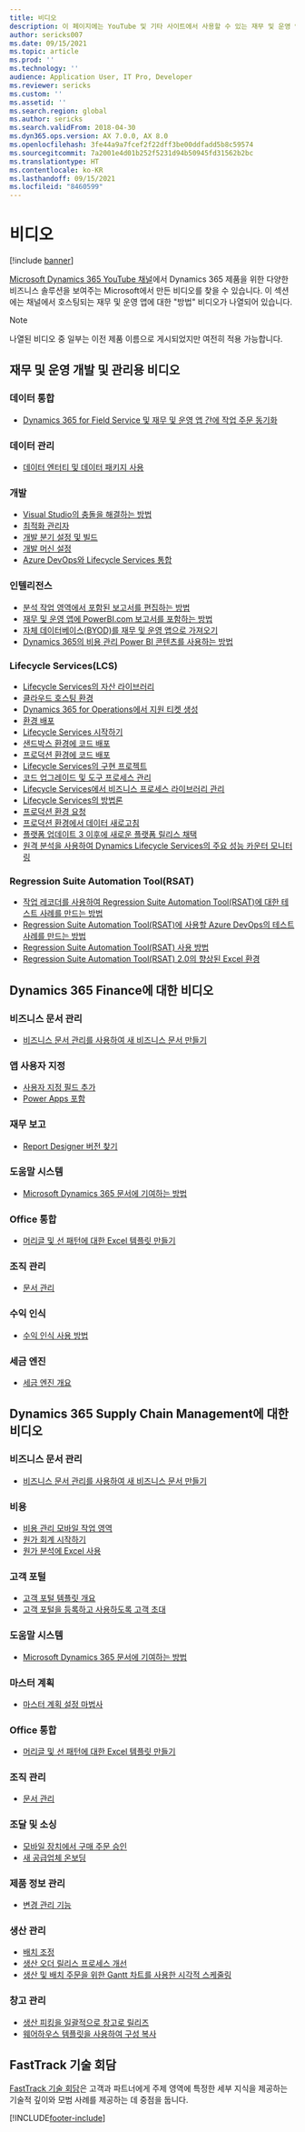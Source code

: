 ```yaml
---
title: 비디오
description: 이 페이지에는 YouTube 및 기타 사이트에서 사용할 수 있는 재무 및 운영 앱과 관련하여 Microsoft에서 만든 "방법" 및 기술 토크 비디오가 나열되어 있습니다.
author: sericks007
ms.date: 09/15/2021
ms.topic: article
ms.prod: ''
ms.technology: ''
audience: Application User, IT Pro, Developer
ms.reviewer: sericks
ms.custom: ''
ms.assetid: ''
ms.search.region: global
ms.author: sericks
ms.search.validFrom: 2018-04-30
ms.dyn365.ops.version: AX 7.0.0, AX 8.0
ms.openlocfilehash: 3fe44a9a7fcef2f22dff3be00ddfadd5b8c59574
ms.sourcegitcommit: 7a2001e4d01b252f5231d94b50945fd31562b2bc
ms.translationtype: HT
ms.contentlocale: ko-KR
ms.lasthandoff: 09/15/2021
ms.locfileid: "8460599"
---
```

# <a name="videos"></a>비디오 

[!include [banner](../includes/banner.md)]

[Microsoft Dynamics 365 YouTube 채널](https://www.youtube.com/channel/UCJGCg4rB3QSs8y_1FquelBQ)에서 Dynamics 365 제품을 위한 다양한 비즈니스 솔루션을 보여주는 Microsoft에서 만든 비디오를 찾을 수 있습니다. 이 섹션에는 채널에서 호스팅되는 재무 및 운영 앱에 대한 "방법" 비디오가 나열되어 있습니다.

> [!Note]
> 나열된 비디오 중 일부는 이전 제품 이름으로 게시되었지만 여전히 적용 가능합니다.

## <a name="videos-for-finance-and-operations-development-and-administration"></a>재무 및 운영 개발 및 관리용 비디오

### <a name="data-integration"></a>데이터 통합

- [Dynamics 365 for Field Service 및 재무 및 운영 앱 간에 작업 주문 동기화](https://www.youtube.com/watch?v=46ylO7raZAo&feature=youtu.be)

### <a name="data-management"></a>데이터 관리

- [데이터 엔터티 및 데이터 패키지 사용](https://www.youtube.com/watch?v=UCyzbA41j8g&feature=youtu.be)

### <a name="development"></a>개발

- [Visual Studio의 충돌을 해결하는 방법](https://youtu.be/4rxO0zUN2zU)
- [최적화 관리자](https://www.youtube.com/watch?v=MRsAzgFCUSQ&t=4s)
- [개발 분기 설정 및 빌드](https://www.youtube.com/watch?v=qXLd-NMx9OY)
- [개발 머신 설정](https://www.youtube.com/watch?v=cqp9MetfiyM)
- [Azure DevOps와 Lifecycle Services 통합](https://www.youtube.com/watch?v=0QyyyUp1zHQ&t=1s)

### <a name="intelligence"></a>인텔리전스

- [분석 작업 영역에서 포함된 보고서를 편집하는 방법](https://youtu.be/_8WlwmSggcQ)
- [재무 및 운영 앱에 PowerBI.com 보고서를 포함하는 방법](https://youtu.be/gGWuNJDoi-M)
- [자체 데이터베이스(BYOD)를 재무 및 운영 앱으로 가져오기](https://www.youtube.com/watch?v=-MaxtBJu2_o&feature=youtu.be)
- [Dynamics 365의 비용 관리 Power BI 콘텐츠를 사용하는 방법](https://www.youtube.com/watch?v=5jWHnM_C7WM&feature=youtu.be)

### <a name="lifecycle-services-lcs"></a>Lifecycle Services(LCS)

- [Lifecycle Services의 자산 라이브러리](https://www.youtube.com/watch?v=z-2xMRa1nOs)
- [클라우드 호스팅 환경](https://www.youtube.com/watch?v=igjVt1lbyLQ&t=17s)
- [Dynamics 365 for Operations에서 지원 티켓 생성](https://www.youtube.com/watch?v=avENUYBTBlA&t=2s)
- [환경 배포](https://www.youtube.com/watch?v=FUROjGuhQEA&t=68s)
- [Lifecycle Services 시작하기](https://www.youtube.com/watch?v=qLBjKAPaqN4&t=24s)
- [샌드박스 환경에 코드 배포](https://www.youtube.com/watch?v=5azLeOO078k)
- [프로덕션 환경에 코드 배포](https://www.youtube.com/watch?v=ogXo-saZkmE&t=2s)
- [Lifecycle Services의 구현 프로젝트](https://www.youtube.com/watch?v=V1vVOgcTuw4&t=18s)
- [코드 업그레이드 및 도구 프로세스 관리](https://www.youtube.com/watch?v=M-AtR6ocYM8&feature=youtu.be)
- [Lifecycle Services에서 비즈니스 프로세스 라이브러리 관리](https://www.youtube.com/watch?v=S5msxj-2-x0)
- [Lifecycle Services의 방법론](https://www.youtube.com/watch?v=YRMJ15DvgZ8)
- [프로덕션 환경 요청](https://www.youtube.com/watch?v=5j1GapLr3MY&feature=youtu.be)
- [프로덕션 환경에서 데이터 새로고침](https://www.youtube.com/watch?v=VCd5SgkYPTw)
- [플랫폼 업데이트 3 이후에 새로운 플랫폼 릴리스 채택](https://www.youtube.com/watch?v=nkiKP2Au6OQ&feature=youtu.be)
- [원격 분석을 사용하여 Dynamics Lifecycle Services의 주요 성능 카운터 모니터링](https://www.youtube.com/watch?v=18u6SC8GeFY&feature=youtu.be)

### <a name="regression-suite-automation-tool-rsat"></a>Regression Suite Automation Tool(RSAT)

- [작업 레코더를 사용하여 Regression Suite Automation Tool(RSAT)에 대한 테스트 사례를 만드는 방법](https://youtu.be/bBr4BXAxTNI)
- [Regression Suite Automation Tool(RSAT)에 사용할 Azure DevOps의 테스트 사례를 만드는 방법](https://youtu.be/3jIuBleAnQk) 
- [Regression Suite Automation Tool(RSAT) 사용 방법](https://youtu.be/uhN9JItzGAk)
- [Regression Suite Automation Tool(RSAT) 2.0의 향상된 Excel 환경](https://youtu.be/fcEkSIVQ1Bg)


## <a name="videos-for-dynamics-365-finance"></a>Dynamics 365 Finance에 대한 비디오

### <a name="business-document-management"></a>비즈니스 문서 관리
- [비즈니스 문서 관리를 사용하여 새 비즈니스 문서 만들기](https://www.youtube.com/watch?v=gAIYl-mM_pw)

### <a name="customize-the-app"></a>앱 사용자 지정
- [사용자 지정 필드 추가](https://www.youtube.com/watch?v=gWSGZI9Vtnc)
- [Power Apps 포함](https://www.youtube.com/watch?v=x3qyA1bH-NY)

### <a name="financial-reporting"></a>재무 보고
- [Report Designer 버전 찾기](https://www.youtube.com/embed/icfA5Q3kp4w)

### <a name="help-system"></a>도움말 시스템

- [Microsoft Dynamics 365 문서에 기여하는 방법](https://youtu.be/m5djioozRbg)

### <a name="office-integration"></a>Office 통합

- [머리글 및 선 패턴에 대한 Excel 템플릿 만들기](https://www.youtube.com/watch?v=RTicLb-6dbI&feature=youtu.be)

### <a name="organization-administration"></a>조직 관리

- [문서 관리](https://www.youtube.com/watch?v=p4rl1CkiLN4&feature=youtu.be)

### <a name="revenue-recognition"></a>수익 인식
- [수익 인식 사용 방법](https://youtu.be/v3amIsiqvoo)

### <a name="tax-engine"></a>세금 엔진

- [세금 엔진 개요](https://www.youtube.com/watch?v=jAFpEBOtNWI&feature=youtu.be)


## <a name="videos-for-dynamics-365-supply-chain-management"></a>Dynamics 365 Supply Chain Management에 대한 비디오

### <a name="business-document-management"></a>비즈니스 문서 관리
- [비즈니스 문서 관리를 사용하여 새 비즈니스 문서 만들기](https://www.youtube.com/watch?v=gAIYl-mM_pw)

### <a name="costs"></a>비용
- [비용 관리 모바일 작업 영역](https://youtu.be/imsuTg8rUVk)
- [원가 회계 시작하기](https://youtu.be/1pUDtJQZ8FU)
- [원가 분석에 Excel 사용](https://youtu.be/-HKHYdClvx8)

### <a name="customer-portal"></a>고객 포털
- [고객 포털 템플릿 개요](https://youtu.be/nPrqoLuHfV8)
- [고객 포털을 등록하고 사용하도록 고객 초대](https://youtu.be/drGUYHX9QIQ)

### <a name="help-system"></a>도움말 시스템

- [Microsoft Dynamics 365 문서에 기여하는 방법](https://youtu.be/m5djioozRbg)

### <a name="master-planning"></a>마스터 계획
- [마스터 계획 설정 마법사](https://youtu.be/c-e6n-8rZb4)

### <a name="office-integration"></a>Office 통합

- [머리글 및 선 패턴에 대한 Excel 템플릿 만들기](https://www.youtube.com/watch?v=RTicLb-6dbI&feature=youtu.be)

### <a name="organization-administration"></a>조직 관리

- [문서 관리](https://www.youtube.com/watch?v=p4rl1CkiLN4&feature=youtu.be)

### <a name="procurement-and-sourcing"></a>조달 및 소싱

- [모바일 장치에서 구매 주문 승인](https://youtu.be/gZ-gOlJe7H8)
- [새 공급업체 온보딩](https://www.youtube.com/watch?v=0KUc3AGaTKk&feature=youtu.be)

### <a name="product-information-management"></a>제품 정보 관리
- [변경 관리 기능](https://youtu.be/N313FqvRuBc)

### <a name="production-control"></a>생산 관리

- [배치 조정](https://www.youtube.com/watch?v=4SNLWsU9KyI&feature=youtu.be)
- [생산 오더 릴리스 프로세스 개선](https://www.youtube.com/watch?v=Rm3ojAz6Zu0&feature=youtu.be)
- [생산 및 배치 주문을 위한 Gantt 차트를 사용한 시각적 스케줄링](https://youtu.be/BtbuShkGj4I)


### <a name="warehouse-management"></a>창고 관리

- [생산 피킹을 일괄적으로 창고로 릴리즈](https://youtu.be/8urAJn50dQ8)
- [웨어하우스 템플릿을 사용하여 구성 복사](https://www.youtube.com/watch?v=K2WIfFlqJYs&feature=youtu.be)

## <a name="fasttrack-tech-talks"></a>FastTrack 기술 회담

[FastTrack 기술 회담](https://community.dynamics.com/365/b/techtalks?c=Finance%20and%20Operations)은 고객과 파트너에게 주제 영역에 특정한 세부 지식을 제공하는 기술적 깊이와 모범 사례를 제공하는 데 중점을 둡니다.




[!INCLUDE[footer-include](../../../includes/footer-banner.md)]
